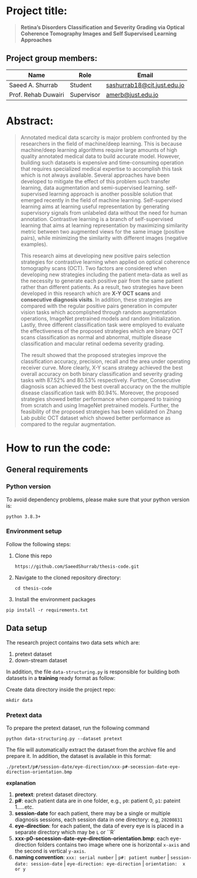 # Project title:

> **Retina’s Disorders Classification and Severity Grading via Optical Coherence Tomography Images and Self Supervised Learning Approaches**



## Project group members:

| Name                | Role       | Email                                                        |
| ------------------- | ---------- | ------------------------------------------------------------ |
| Saeed A. Shurrab    | Student    | [sashurrab18@cit.just.edu.jo](mailto:sashurrab18@cit.just.edu.jo) |
| Prof. Rehab Duwairi | Supervisor | [amerb@just.edu.jo](mailto:amerb@just.edu.jo)                |



# Abstract:

> Annotated medical data scarcity is major problem confronted by the researchers in the field of machine/deep learning. This is because machine/deep learning algorithms require large amounts of high quality annotated medical data to build accurate model. However, building such datasets is expensive and time-consuming operation that requires specialized medical expertise to accomplish this task which is not always available. Several approaches have been developed to mitigate the effect of this problem such transfer learning, data augmentation and semi-supervised learning. self-supervised learning approach is another possible solution that emerged recently in the field of machine learning. Self-supervised learning aims at learning useful representation by generating supervisory signals from unlabeled data without the need for human annotation. Contrastive learning is a branch of self-supervised learning that aims at learning representation by maximizing similarity metric between two augmented views for the same image (positive pairs), while minimizing the similarity with different images (negative examples). 
>
> This research aims at developing new positive pairs selection strategies for contrastive learning when applied on optical coherence tomography scans (OCT). Two factors are considered when developing new strategies including the patient meta-data as well as the necessity to generate each positive pair from the same patient rather than different patients. As a result, two strategies have been developed in this research which are **X-Y OCT scans** and **consecutive diagnosis visits**. In addition, these strategies are compared with the regular positive pairs generation in computer vision tasks which accomplished through random augmentation operations, ImageNet pretrained models and random Initialization. Lastly, three different classification task were employed to evaluate the effectiveness of the proposed strategies which are binary OCT scans classification as normal and abnormal, multiple disease classification and macular retinal oedema severity grading.
>
> The result showed that the proposed strategies improve the classification accuracy, precision, recall and the area under operating receiver curve. More clearly, X-Y scans strategy achieved the best overall accuracy on both binary classification and severity grading tasks with 87.52\% and 80.53\% respectively. Further, Consecutive diagnosis scan achieved the best overall accuracy on the the multiple disease classification task with 80.94\%. Moreover, the proposed strategies showed better performance when compared to training from scratch and using ImageNet pretrained models. Further, the feasibility of the proposed strategies has been validated on Zhang Lab public OCT dataset which showed better performance as compared to the regular augmentation.





# How to run the code:

## General requirements

### Python version

To avoid dependency problems, please make sure that your python version is: 

```
python 3.8.3+
```

### Environment setup

Follow the following steps:

1. Clone this repo

   ```
   https://github.com/SaeedShurrab/thesis-code.git
   ```

2. Navigate to the cloned repository directory:

   ```
   cd thesis-code
   ```

3.  Install the environment packages 

   ```
   pip install -r requirements.txt
   ```



## Data setup

The research project contains two data sets which are:

1. pretext dataset
2. down-stream dataset

In addition, the file ``data-structuring.py`` is responsible for building both datasets in a **training** ready format as follow:

Create data directory inside the project repo:

```
mkdir data
```

 

### Pretext data

To prepare the pretext dataset, run the following command

```
python data-structuring.py --dataset pretext
```

The file will automatically extract the dataset from the archive file and prepare it. In addition, the dataset is available in this format:

```
./pretext/p#/session-date/eye-direction/xxx-p#-secession-date-eye-direction-orientation.bmp
```

**explanation**

1. **pretext**: pretext dataset directory.
2. **p#**: each patient data are in one folder, e.g., ``p0``: patient 0, ``p1``: pateint 1.....etc.
3. **session-date** for each patient, there may be a single or multiple diagnosis sessions, each session data in one directory: e.g, ``20200831``
4. **eye-direction**: for each patient, the data of every eye is is placed in a separate directory which may be ``L`` or ``R`
5. **xxx-p0-secession-date-eye-direction-orientation.bmp**: each eye-direction folders contains two image where one is horizontal ``x-axis`` and the second is vertical ``y-axis``. 
6. **naming convention**: ``xxx: serial number`` | ``p#: patient number`` | ``session-date: session-date`` | ``eye-direction: eye-direction`` | ``orientation:  x or y`` 


